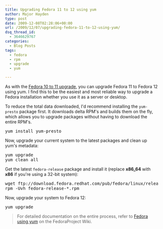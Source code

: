 ```yaml
---
title: Upgrading Fedora 11 to 12 using yum
author: Major Hayden
type: post
date: 2009-12-08T02:28:06+00:00
url: /2009/12/07/upgrading-fedora-11-to-12-using-yum/
dsq_thread_id:
  - 3646629767
categories:
  - Blog Posts
tags:
  - fedora
  - rpm
  - upgrade
  - yum

---
```

As with the [Fedora 10 to 11 upgrade][1], you can upgrade Fedora 11 to Fedora 12 using yum. I find this to be the easiest and most reliable way to upgrade a Fedora installation whether you use it as a server or desktop.

To reduce the total data downloaded, I'd recommend installing the `yum-presto` package first. It downloads delta RPM's and builds them on the fly, which allows you to upgrade packages without having to download the entire RPM's.

<pre lang="html">yum install yum-presto</pre>

Now, upgrade your current system to the latest packages and clean up yum's metadata:

<pre lang="html">yum upgrade
yum clean all</pre>

Get the latest `fedora-release` package and install it (replace **x86_64** with **x86** if you're using a 32-bit system):

<pre lang="html">wget ftp://download.fedora.redhat.com/pub/fedora/linux/releases/12/Fedora/x86_64/os/Packages/fedora-release-*.noarch.rpm
rpm -Uvh fedora-release-*.rpm</pre>

Now, upgrade your system to Fedora 12:

<pre lang="html">yum upgrade</pre>

> For detailed documentation on the entire process, refer to [Fedora using yum][2] on the FedoraProject Wiki.

 [1]: /2009/06/11/upgrading-from-fedora-10-cambridge-to-fedora-11-leonidas/
 [2]: http://fedoraproject.org/wiki/YumUpgradeFaq
